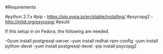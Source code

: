 #Requirements

#python 2.7.x
#pip   - https://pip.pypa.io/en/stable/installing/
#psycopg2   - http://initd.org/psycopg/
#psutil 


If this setup in on Fedora, the following are needed.

-0yum install postgresql-server
-yum install redhat-rpm-config
-yum install python-devel
-yum install postgresql-devel
-pip install psycopg2
